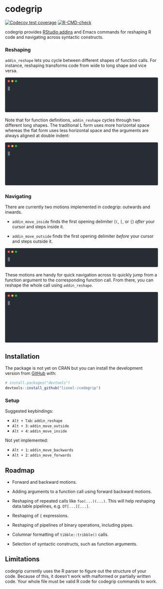 # codegrip

<!-- badges: start -->
[![Codecov test coverage](https://codecov.io/gh/lionel-/codegrip/branch/main/graph/badge.svg)](https://app.codecov.io/gh/lionel-/codegrip?branch=main)
[![R-CMD-check](https://github.com/lionel-/codegrip/actions/workflows/R-CMD-check.yaml/badge.svg)](https://github.com/lionel-/codegrip/actions/workflows/R-CMD-check.yaml)
<!-- badges: end -->

codegrip provides [RStudio addins](http://rstudio.github.io/rstudioaddins/) and Emacs commands for reshaping R code and navigating across syntactic constructs.


### Reshaping

`addin_reshape` lets you cycle between different shapes of function calls. For instance, reshaping transforms code from wide to long shape and vice versa.

<img src="man/figures/README/reshape-call.svg"/>

Note that for function definitions, `addin_reshape` cycles through two different long shapes. The traditional L form uses more horizontal space whereas the flat form uses less horizontal space and the arguments are always aligned at double indent:

<img src="man/figures/README/reshape-def.svg"/>


### Navigating

There are currently two motions implemented in codegrip: outwards and inwards.


- `addin_move_inside` finds the first opening delimiter (`(`, `[`, or `{`) _after_ your cursor and steps inside it.

- `addin_move_outside` finds the first opening delimiter _before_ your cursor and steps outside it.

<img src="man/figures/README/move.svg"/>

These motions are handy for quick navigation across to quickly jump from a function argument to the corresponding function call. From there, you can reshape the whole call using `addin_reshape`.

<img src="man/figures/README/move-reshape.svg"/>


## Installation

The package is not yet on CRAN but you can install the development version from [GitHub](https://github.com/) with:

``` r
# install.packages("devtools")
devtools::install_github("lionel-/codegrip")
```


### Setup

Suggested keybindings:

- `Alt + Tab`: `addin_reshape`
- `Alt + 3`: `addin_move_outside`
- `Alt + 4`: `addin_move_inside`

Not yet implemented:

- `Alt + 1`: `addin_move_backwards`
- `Alt + 2`: `addin_move_forwards`


## Roadmap

- Forward and backward motions.

- Adding arguments to a function call using forward backward motions.

- Reshaping of repeated calls like `foo(...)(...)`. This will help reshaping data.table pipelines, e.g. `DT[...][...]`.

- Reshaping of `{` expressions.

- Reshaping of pipelines of binary operations, including pipes.

- Columnar formatting of `tibble::tribble()` calls.

- Selection of syntactic constructs, such as function arguments.


## Limitations

codegrip currently uses the R parser to figure out the structure of your code. Because of this, it doesn't work with malformed or partially written code. Your whole file must be valid R code for codegrip commands to work.
